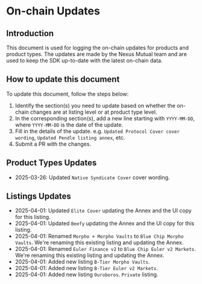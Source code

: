 # On-chain Updates

## Introduction

This document is used for logging the on-chain updates for products and product types. The updates are made by the Nexus Mutual team and are used to keep the SDK up-to-date with the latest on-chain data.

## How to update this document

To update this document, follow the steps below:

1. Identify the section(s) you need to update based on whether the on-chain changes are at listing level or at product type level.
2. In the corresponding section(s), add a new line starting with `YYYY-MM-DD`, where `YYYY-MM-DD` is the date of the update.
3. Fill in the details of the update. e.g. `Updated Protocol Cover cover wording`, `Updated Pendle listing annex`, etc.
4. Submit a PR with the changes.

## Product Types Updates

- 2025-03-26: Updated `Native Syndicate Cover` cover wording.

## Listings Updates

- 2025-04-01: Updated `Elite Cover` updating the Annex and the UI copy for this listing.
- 2025-04-01: Updated `Beefy` updating the Annex and the UI copy for this listing.
- 2025-04-01: Renamed `Morpho + Morpho Vaults` to `Blue Chip Morpho Vaults`. We're renaming this existing listing and updating the Annex.
- 2025-04-01: Renamed `Euler Finance v2` to `Blue Chip Euler v2 Markets`. We're renaming this existing listing and updating the Annex.
- 2025-04-01: Added new listing `B-Tier Morpho Vaults`.
- 2025-04-01: Added new listing `B-Tier Euler v2 Markets`.
- 2025-04-01: Added new listing `Ouroboros`. `Private` listing.
